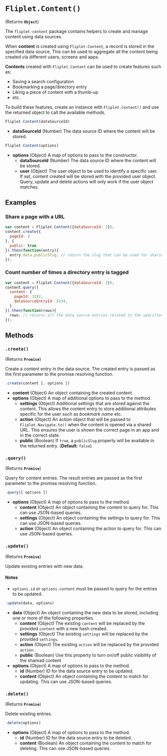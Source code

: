# `Fliplet.Content()`

(Returns **`Object`**)

The `fliplet-content` package contains helpers to create and manage content using data sources.

When **content** is created using `Fliplet.Content`, a record is stored in the specified data source. This can be used to aggregate all the content being created via different users, screens and apps.

**Contents** created with `Fliplet.Content` can be used to create features such as:

* Saving a search configuration
* Bookmarking a page/directory entry
* Liking a piece of content with a thumb-up
* etc.

To build these features, create an instance with `Fliplet.Content()` and use the returned object to call the available methods.

```js
Fliplet.Content(dataSourceId)
```

* **dataSourceId** (Number) The data source ID where the content will be stored.

```js
Fliplet.Content(options)
```

* **options** (Object) A map of options to pass to the constructor.
  * **dataSourceId** (Number) The data source ID where the content will be stored.
  * **user** (Object) The user object to be used to identify a specific user. If set, content created will be stored with the provided user object. Query, update and delete actions will only work if the user object matches.

## Examples

### Share a page with a URL

```js
var content = Fliplet.Content({dataSourceId: 2});
content.create({
  pageId: 3
}, {
  public: true
}).then(function(entry){
  entry.data.publicSlug; // return the slug that can be used for sharing via a http://apps.fliplet.com/r/{{publicSlug}} URL
});
```

### Count number of times a directory entry is tagged

```js
var content = Fliplet.Content({dataSourceId: 2});
content.query({
  content: {
    pageId: 3282,
    dataSourceEntryId: 5234,
  }
}).then(function(rows){
  rows; // returns all the data source entries related to the specified content
});
```

## Methods

### `.create()`

(Returns **`Promise`**)

Create a content entry in the data source. The created entry is passed as the first parameter to the promise resolving function.

```js
.create(content [, options ])
```

* **content** (Object) An object containing the created content.
* **options** (Object) A map of additional options to pass to the method.
  * **settings** (Object) Additional settings that are stored against the content. This allows the content entry to store additional attributes specific for the user such as _bookmark name_ etc.
  * **action** (Object) An action object that will be passed to `Fliplet.Navigate.to()` when the content is opened via a shared URL. This ensures the user is shown the correct page in an app and in the correct state.
  * **public** (Boolean) If `true`, a `publicSlug` property will be available in the returned entry. (**Default**: `false`)

### `.query()`

(Returns **`Promise`**)

Query for content entries. The result entries are passed as the first parameter to the promise resolving function.

```js
.query([ options ])
```

* **options** (Object) A map of options to pass to the method.
  * **content** (Object) An object containing the content to query for. This can use JSON-based queries.
  * **settings** (Object) An object containing the settings to query for. This can use JSON-based queries.
  * **action** (Object) An object containing the action to query for. This can use JSON-based queries.

### `.update()`

(Returns **`Promise`**)

Update existing entries with new data.

#### Notes

* `options.id` or `options.content` must be passed to query for the entries to be updated.

```js
.update(data, options)
```

* **data** (Object) An object containing the new data to be stored, including one or more of the following properties.
  * **content** (Object) The existing `content` will be replaced by the provided `content` with a new hash created.
  * **settings** (Object) The existing `settings` will be replaced by the provided `settings`.
  * **action** (Object) The existing `action` will be replaced by the provided `action`.
  * **public** (Boolean) Use this property to turn on/off public visibility of the sharead content
* **options** (Object) A map of options to pass to the method.
  * **id** (Number) ID for the data source entry to be updated.
  * **content** (Object) An object containing the content to match for updating. This can use JSON-based queries.

### `.delete()`

(Returns **`Promise`**)

Delete existing entries.

```js
.delete(options)
```

* **options** (Object) A map of options to pass to the method.
  * **id** (Number) ID for the data source entry to be deleted.
  * **content** (Boolean) An object containing the content to match for deleting. This can use JSON-based queries.
